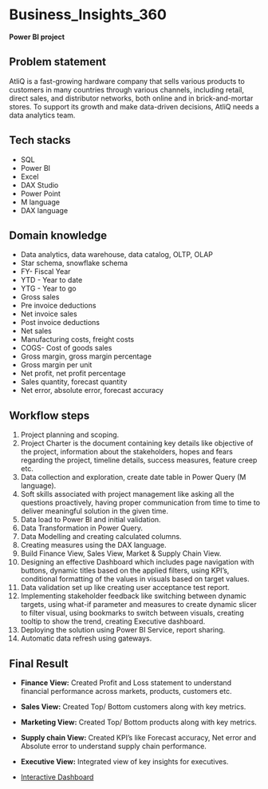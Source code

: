 # Business_Insights_360

**Power BI project**

## Problem statement

AtliQ is a fast-growing hardware company that sells various products to customers in many countries through various channels, including retail, direct sales, and distributor networks, both online and in brick-and-mortar stores. To support its growth and make data-driven decisions, AtliQ needs a data analytics team.

## Tech stacks

- SQL
- Power BI
- Excel
- DAX Studio
- Power Point
- M language
- DAX language 

## Domain knowledge

- Data analytics, data warehouse, data catalog, OLTP, OLAP
- Star schema, snowflake schema
- FY- Fiscal Year
- YTD - Year to date
- YTG - Year to go
- Gross sales
- Pre invoice deductions
- Net invoice sales
- Post invoice deductions
- Net sales
- Manufacturing costs, freight costs
- COGS- Cost of goods sales
- Gross margin, gross margin percentage
- Gross margin per unit
- Net profit, net profit percentage
- Sales quantity, forecast quantity
- Net error, absolute error, forecast accuracy

## Workflow steps

1. Project planning and scoping.
2. Project Charter is the document containing key details like objective of the project, information about the stakeholders, hopes and fears regarding the project, timeline details, success measures, feature creep etc.
3. Data collection and exploration, create date table in Power Query (M language).
4. Soft skills associated with project management like asking all the questions proactively, having proper communication from time to time to deliver meaningful solution in the given time.
5. Data load to Power BI and initial validation.
6. Data Transformation in Power Query.
7. Data Modelling and creating calculated columns.
8. Creating measures using the DAX language.
9. Build Finance View, Sales View, Market & Supply Chain View.
10. Designing an effective Dashboard which includes page navigation with buttons, dynamic titles based on the applied filters, using KPI’s, conditional formatting of the values in visuals based on target values.
11. Data validation set up like creating user acceptance test report.
12. Implementing stakeholder feedback like switching between dynamic targets, using what-if parameter and measures to create dynamic slicer to filter visual, using bookmarks to switch between visuals, creating tooltip to show the trend, creating Executive dashboard.
13. Deploying the solution using Power BI Service, report sharing.
14. Automatic data refresh using gateways.

## Final Result

- **Finance View:** Created Profit and Loss statement to understand financial performance across markets, products, customers etc.
- **Sales View:** Created Top/ Bottom customers along with key metrics.
- **Marketing View:** Created Top/ Bottom products along with key metrics.
- **Supply chain View:** Created KPI’s like Forecast accuracy, Net error and Absolute error to understand supply chain performance.
- **Executive View:** Integrated view of key insights for executives.

- [Interactive Dashboard](https://app.powerbi.com/view?r=eyJrIjoiNDc4ZjdhZDEtZTk1YS00NTE5LTkzN2UtNDA1MjE2N2E1OTdlIiwidCI6ImM2ZTU0OWIzLTVmNDUtNDAzMi1hYWU5LWQ0MjQ0ZGM1YjJjNCJ9)

